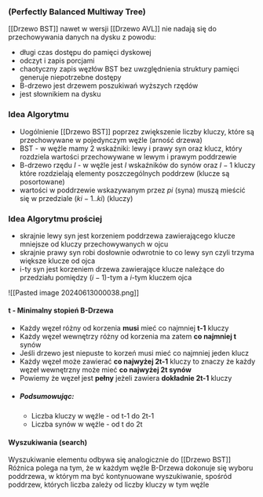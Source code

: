 ### (Perfectly Balanced Multiway Tree)
[[Drzewo BST]] nawet w wersji [[Drzewo AVL]] nie nadają się do przechowywania danych na dysku z powodu:
- długi czas dostępu do pamięci dyskowej
- odczyt i zapis porcjami
- chaotyczny zapis węzłów BST bez uwzględnienia struktury pamięci generuje niepotrzebne dostępy
- B-drzewo jest drzewem poszukiwań wyższych rzędów
- jest słownikiem na dysku

### Idea Algorytmu
- Uogólnienie [[Drzewo BST]] poprzez zwiększenie liczby kluczy, które są przechowywane w pojedynczym węźle (arność drzewa)
- BST - w węźle mamy 2 wskaźniki: lewy i prawy syn oraz klucz, który rozdziela wartości przechowywane w lewym i prawym poddrzewie
- B-drzewo rzędu $I$ - w węźle jest $I$ wskaźników do synów oraz $I-1$ kluczy które rozdzielają elementy poszczególnych poddrzew (klucze są posortowane)
- wartości w poddrzewie wskazywanym przez $pi$ (syna) muszą mieścić się w przedziale $(ki-1..ki)$ (kluczy)
### Idea Algorytmu prościej
- skrajnie lewy syn jest korzeniem poddrzewa zawierającego klucze mniejsze od kluczy przechowywanych w ojcu
- skrajnie prawy syn robi dosłownie odwrotnie to co lewy syn czyli trzyma większe klucze od ojca
- i-ty syn jest korzeniem drzewa zawierające klucze należące do przedziału pomiędzy $(i-1)$-tym a $i$-tym kluczem ojca

![[Pasted image 20240613000038.png]]

#### t - Minimalny stopień B-Drzewa
- Każdy węzeł różny od korzenia **musi** mieć co najmniej **t-1** kluczy
- Każdy węzeł wewnętrzy różny od korzenia ma zatem **co najmniej t** synów
- Jeśli drzewo jest niepuste to korzeń musi mieć co najmniej jeden klucz
- Każdy węzeł może zawierać **co najwyżej 2t-1** kluczy to znaczy że każdy węzeł wewnętrzny może mieć **co najwyżej 2t synów**
- Powiemy że węzeł jest **pełny** jeżeli zawiera **dokładnie 2t-1** kluczy
- ##### Podsumowując:
	- Liczba kluczy w węźle - od t-1 do 2t-1
	- Liczba synów w węźle - od t do 2t

#### Wyszukiwania (search)
Wyszukiwanie elementu odbywa się analogicznie do [[Drzewo BST]]
Różnica polega na tym, że w każdym węźle B-Drzewa dokonuje się wyboru poddrzewa, w którym ma być kontynuowane wyszukiwanie, spośród poddrzew, których liczba zależy od liczby kluczy w tym węźle
